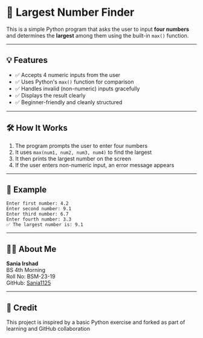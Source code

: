 
# 🔢 Largest Number Finder

This is a simple Python program that asks the user to input **four numbers** and determines the **largest** among them using the built-in `max()` function.

---

## 💡 Features

- ✅ Accepts 4 numeric inputs from the user  
- ✅ Uses Python's `max()` function for comparison  
- ✅ Handles invalid (non-numeric) inputs gracefully  
- ✅ Displays the result clearly  
- ✅ Beginner-friendly and cleanly structured  

---

## 🛠️ How It Works

1. The program prompts the user to enter four numbers  
2. It uses `max(num1, num2, num3, num4)` to find the largest  
3. It then prints the largest number on the screen  
4. If the user enters non-numeric input, an error message appears

---

## 📂 Example

```text
Enter first number: 4.2  
Enter second number: 9.1  
Enter third number: 6.7  
Enter fourth number: 3.3  
✅ The largest number is: 9.1
```

---

## 🧑‍💻 About Me

**Sania Irshad**  
BS 4th Morning  
Roll No: BSM-23-19  
GitHub: [Sania1125](https://github.com/Sania1125)

---

## 🙏 Credit

This project is inspired by a basic Python exercise and forked as part of learning and GitHub collaboration 
